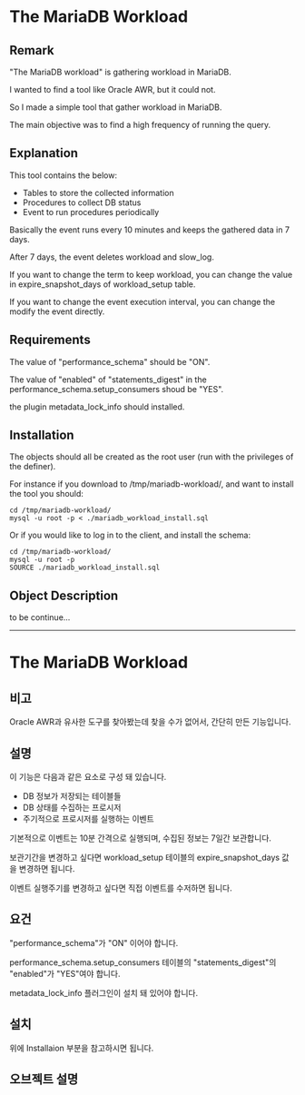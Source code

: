 # The MariaDB Workload

## Remark

"The MariaDB workload" is gathering workload in MariaDB.

I wanted to find a tool like Oracle AWR, but it could not.

So I made a simple tool that gather workload in MariaDB.

The main objective was to find a high frequency of running the query.

## Explanation

This tool contains the below:
- Tables to store the collected information
- Procedures to collect DB status
- Event to run procedures periodically

Basically the event runs every 10 minutes and keeps the gathered data in 7 days.

After 7 days, the event deletes workload and slow_log.

If you want to change the term to keep workload, you can change the value in expire_snapshot_days of workload_setup table.

If you want to change the event execution interval, you can change the modify the event directly.

## Requirements

The value of "performance_schema" should be "ON".

The value of "enabled" of "statements_digest" in the performance_schema.setup_consumers shoud be "YES".

the plugin metadata_lock_info should installed.

## Installation

The objects should all be created as the root user (run with the privileges of the definer).


For instance if you download to /tmp/mariadb-workload/, and want to install the tool you should:

```
cd /tmp/mariadb-workload/
mysql -u root -p < ./mariadb_workload_install.sql
```

Or if you would like to log in to the client, and install the schema:

```
cd /tmp/mariadb-workload/
mysql -u root -p
SOURCE ./mariadb_workload_install.sql
```

## Object Description

to be continue...

-------

# The MariaDB Workload

## 비고

Oracle AWR과 유사한 도구를 찾아봤는데 찾을 수가 없어서, 간단히 만든 기능입니다.

## 설명

이 기능은 다음과 같은 요소로 구성 돼 있습니다.


- DB 정보가 저장되는 테이블들
- DB 상태를 수집하는 프로시저
- 주기적으로 프로시저를 실행하는 이벤트

기본적으로 이벤트는 10분 간격으로 실행되며, 수집된 정보는 7일간 보관합니다.

보관기간을 변경하고 싶다면 workload_setup 테이블의 expire_snapshot_days 값을 변경하면 됩니다.

이벤트 실행주기를 변경하고 싶다면 직접 이벤트를 수저하면 됩니다.

## 요건

"performance_schema"가 "ON" 이어야 합니다.

performance_schema.setup_consumers 테이블의 "statements_digest"의 "enabled"가 "YES"여야 합니다.

metadata_lock_info 플러그인이 설치 돼 있어야 합니다.

## 설치

위에 Installaion 부분을 참고하시면 됩니다.

## 오브젝트 설명
